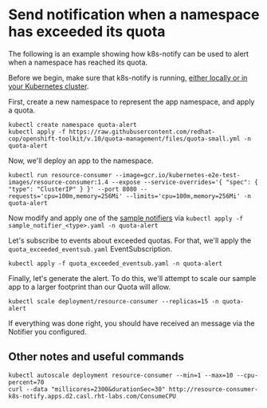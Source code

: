 # Send notification when a namespace has exceeded its quota

The following is an example showing how k8s-notify can be used to alert when a namespace has reached its quota.

Before we begin, make sure that k8s-notify is running, [either locally or in your Kubernetes cluster](/README.adoc).

First, create a new namespace to represent the app namespace, and apply a quota.

```
kubectl create namespace quota-alert
kubectl apply -f https://raw.githubusercontent.com/redhat-cop/openshift-toolkit/v.10/quota-management/files/quota-small.yml -n quota-alert
```

Now, we'll deploy an app to the namespace.
```
kubectl run resource-consumer --image=gcr.io/kubernetes-e2e-test-images/resource-consumer:1.4 --expose --service-overrides='{ "spec": { "type": "ClusterIP" } }' --port 8080 --requests='cpu=100m,memory=256Mi' --limits='cpu=100m,memory=256Mi' -n quota-alert
```

Now modify and apply one of the [sample notifiers](/examples/notifiers/) via `kubectl apply -f sample_notifier_<type>.yaml -n quota-alert`

Let's subscribe to events about exceeded quotas. For that, we'll apply the `quota_exceeded_eventsub.yaml` EventSubscription.

```
kubectl apply -f quota_exceeded_eventsub.yaml -n quota-alert
```

Finally, let's generate the alert. To do this, we'll attempt to scale our sample app to a larger footprint than our Quota will allow.

```
kubectl scale deployment/resource-consumer --replicas=15 -n quota-alert
```

If everything was done right, you should have received an message via the Notifier you configured.

## Other notes and useful commands

```
kubectl autoscale deployment resource-consumer --min=1 --max=10 --cpu-percent=70
curl --data "millicores=2300&durationSec=30" http://resource-consumer-k8s-notify.apps.d2.casl.rht-labs.com/ConsumeCPU
```
